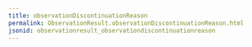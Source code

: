 ```yaml
---
title: observationDiscontinuationReason
permalink: ObservationResult.observationDiscontinuationReason.html
jsonid: observationresult_observationdiscontinuationreason
---
```

